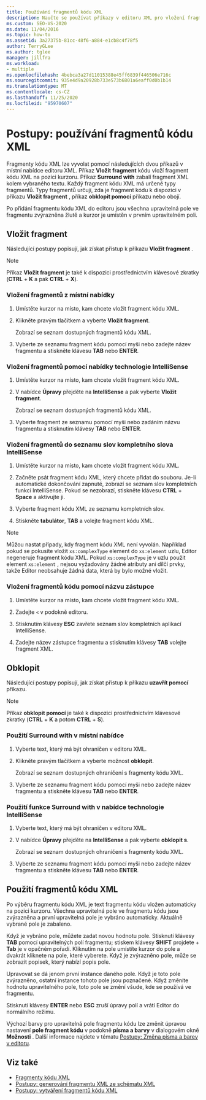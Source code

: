 ```yaml
---
title: Používání fragmentů kódu XML
description: Naučte se používat příkazy v editoru XML pro vložení fragmentů XML nebo zabalení fragmentu XML kolem vybraného textu.
ms.custom: SEO-VS-2020
ms.date: 11/04/2016
ms.topic: how-to
ms.assetid: 3a27375b-81cc-48f6-a884-e1cb8c4f78f5
author: TerryGLee
ms.author: tglee
manager: jillfra
ms.workload:
- multiple
ms.openlocfilehash: 4bebca3a27d11015388e45ff6839f446506e716c
ms.sourcegitcommit: 935e4d9a20928b733e573b6801a6eaff0d0b1b14
ms.translationtype: MT
ms.contentlocale: cs-CZ
ms.lasthandoff: 11/25/2020
ms.locfileid: "95970607"
---
```

# <a name="how-to-use-xml-snippets"></a>Postupy: používání fragmentů kódu XML

Fragmenty kódu XML lze vyvolat pomocí následujících dvou příkazů v místní nabídce editoru XML. Příkaz **Vložit fragment** kódu vloží fragment kódu XML na pozici kurzoru. Příkaz **Surround with** zabalí fragment XML kolem vybraného textu. Každý fragment kódu XML má určené typy fragmentů. Typy fragmentů určují, zda je fragment kódu k dispozici v příkazu **Vložit fragment** , příkaz **obklopit pomocí** příkazu nebo obojí.

Po přidání fragmentu kódu XML do editoru jsou všechna upravitelná pole ve fragmentu zvýrazněna žlutě a kurzor je umístěn v prvním upravitelném poli.

## <a name="insert-snippet"></a>Vložit fragment

Následující postupy popisují, jak získat přístup k příkazu **Vložit fragment** .

> [!NOTE]
> Příkaz **Vložit fragment** je také k dispozici prostřednictvím klávesové zkratky (**CTRL** + **K** a pak **CTRL** + **X**).

### <a name="to-insert-snippets-from-the-shortcut-menu"></a>Vložení fragmentů z místní nabídky

1. Umístěte kurzor na místo, kam chcete vložit fragment kódu XML.

2. Klikněte pravým tlačítkem a vyberte **Vložit fragment**.

   Zobrazí se seznam dostupných fragmentů kódu XML.

3. Vyberte ze seznamu fragment kódu pomocí myši nebo zadejte název fragmentu a stiskněte klávesu **TAB** nebo **ENTER**.

### <a name="to-insert-snippets-using-the-intellisense-menu"></a>Vložení fragmentů pomocí nabídky technologie IntelliSense

1. Umístěte kurzor na místo, kam chcete vložit fragment kódu XML.

2. V nabídce **Úpravy** přejděte na **IntelliSense** a pak vyberte **Vložit fragment**.

   Zobrazí se seznam dostupných fragmentů kódu XML.

3. Vyberte fragment ze seznamu pomocí myši nebo zadáním názvu fragmentu a stisknutím klávesy **TAB** nebo **ENTER**.

### <a name="to-insert-snippets-through-the-intellisense-complete-word-list"></a>Vložení fragmentů do seznamu slov kompletního slova IntelliSense

1. Umístěte kurzor na místo, kam chcete vložit fragment kódu XML.

2. Začněte psát fragment kódu XML, který chcete přidat do souboru. Je-li automatické dokončování zapnuté, zobrazí se seznam slov kompletních funkcí IntelliSense. Pokud se nezobrazí, stiskněte klávesu **CTRL** + **Space** a aktivujte ji.

3. Vyberte fragment kódu XML ze seznamu kompletních slov.

4. Stiskněte **tabulátor**, **TAB** a volejte fragment kódu XML.

> [!NOTE]
> Můžou nastat případy, kdy fragment kódu XML není vyvolán. Například pokud se pokusíte vložit `xs:complexType` element do `xs:element` uzlu, Editor negeneruje fragment kódu XML. Pokud `xs:complexType` je v uzlu použit element `xs:element` , nejsou vyžadovány žádné atributy ani dílčí prvky, takže Editor neobsahuje žádná data, která by bylo možné vložit.

### <a name="to-insert-snippets-using-the-shortcut-name"></a>Vložení fragmentů kódu pomocí názvu zástupce

1. Umístěte kurzor na místo, kam chcete vložit fragment kódu XML.

2. Zadejte `<` v podokně editoru.

3. Stisknutím klávesy **ESC** zavřete seznam slov kompletních aplikací IntelliSense.

4. Zadejte název zástupce fragmentu a stisknutím klávesy **TAB** volejte fragment XML.

## <a name="surround-with"></a>Obklopit

Následující postupy popisují, jak získat přístup k příkazu **uzavřít pomocí** příkazu.

> [!NOTE]
> Příkaz **obklopit pomocí** je také k dispozici prostřednictvím klávesové zkratky (**CTRL** + **K** a potom **CTRL** + **S**).

### <a name="to-use-surround-with-from-the-context-menu"></a>Použití Surround with v místní nabídce

1. Vyberte text, který má být ohraničen v editoru XML.

2. Klikněte pravým tlačítkem a vyberte možnost **obklopit**.

   Zobrazí se seznam dostupných ohraničení s fragmenty kódu XML.

3. Vyberte ze seznamu fragment kódu pomocí myši nebo zadejte název fragmentu a stiskněte klávesu **TAB** nebo **ENTER**.

### <a name="to-use-surround-with-from-the-intellisense-menu"></a>Použití funkce Surround with v nabídce technologie IntelliSense

1. Vyberte text, který má být ohraničen v editoru XML.

2. V nabídce **Úpravy** přejděte na **IntelliSense** a pak vyberte **obklopit s**.

   Zobrazí se seznam dostupných ohraničení s fragmenty kódu XML.

3. Vyberte ze seznamu fragment kódu pomocí myši nebo zadejte název fragmentu a stiskněte klávesu **TAB** nebo **ENTER**.

## <a name="use-xml-snippets"></a>Použití fragmentů kódu XML

Po výběru fragmentu kódu XML je text fragmentu kódu vložen automaticky na pozici kurzoru. Všechna upravitelná pole ve fragmentu kódu jsou zvýrazněna a první upravitelná pole je vybráno automaticky. Aktuálně vybrané pole je zabaleno.

Když je vybráno pole, můžete zadat novou hodnotu pole. Stisknutí klávesy **TAB** pomocí upravitelných polí fragmentu; stiskem klávesy **SHIFT** projdete + **Tab** je v opačném pořadí. Kliknutím na pole umístíte kurzor do pole a dvakrát kliknete na pole, které vyberete. Když je zvýrazněno pole, může se zobrazit popisek, který nabízí popis pole.

Upravovat se dá jenom první instance daného pole. Když je toto pole zvýrazněno, ostatní instance tohoto pole jsou poznačené. Když změníte hodnotu upravitelného pole, toto pole se změní všude, kde se používá ve fragmentu.

Stisknutí klávesy **ENTER** nebo **ESC** zruší úpravy polí a vrátí Editor do normálního režimu.

Výchozí barvy pro upravitelná pole fragmentu kódu lze změnit úpravou nastavení **pole fragment kódu** v podokně **písma a barvy** v dialogovém okně **Možnosti** . Další informace najdete v tématu [Postupy: Změna písma a barev v editoru](../ide/reference/how-to-change-fonts-and-colors-in-the-editor.md).

## <a name="see-also"></a>Viz také

- [Fragmenty kódu XML](../xml-tools/xml-snippets.md)
- [Postupy: generování fragmentu XML ze schématu XML](../xml-tools/how-to-generate-an-xml-snippet-from-an-xml-schema.md)
- [Postupy: vytváření fragmentů kódu XML](../xml-tools/how-to-create-xml-snippets.md)
